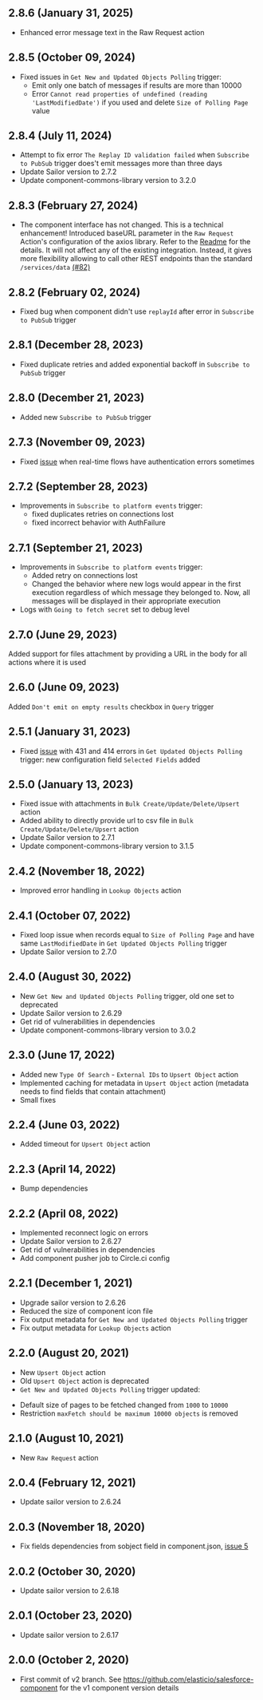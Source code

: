 ## 2.8.6 (January 31, 2025)
* Enhanced error message text in the Raw Request action

## 2.8.5 (October 09, 2024)
* Fixed issues in `Get New and Updated Objects Polling` trigger:
  * Emit only one batch of messages if results are more than 10000
  * Error `Cannot read properties of undefined (reading 'LastModifiedDate')` if you used and delete `Size of Polling Page` value

## 2.8.4 (July 11, 2024)
* Attempt to fix error `The Replay ID validation failed` when `Subscribe to PubSub` trigger does't emit messages more than three days
* Update Sailor version to 2.7.2
* Update component-commons-library version to 3.2.0

## 2.8.3 (February 27, 2024)
* The component interface has not changed. This is a technical enhancement! Introduced baseURL parameter in the `Raw Request` Action's configuration of the axios library. Refer to the [Readme](README.md#raw-request) for the details. 
It will not affect any of the existing integration. Instead, it gives more flexibility allowing to call other REST endpoints than the standard `/services/data` [(#82)](https://github.com/elasticio/salesforce-component-v2/issues/82)

## 2.8.2 (February 02, 2024)
* Fixed bug when component didn't use `replayId` after error in `Subscribe to PubSub` trigger

## 2.8.1 (December 28, 2023)
* Fixed duplicate retries and added exponential backoff in `Subscribe to PubSub` trigger

## 2.8.0 (December 21, 2023)
* Added new `Subscribe to PubSub` trigger

## 2.7.3 (November 09, 2023)
* Fixed [issue](https://github.com/elasticio/salesforce-component-v2/issues/72) when real-time flows have authentication errors sometimes

## 2.7.2 (September 28, 2023)
* Improvements in `Subscribe to platform events` trigger:
  * fixed duplicates retries on connections lost
  * fixed incorrect behavior with AuthFailure

## 2.7.1 (September 21, 2023)
* Improvements in `Subscribe to platform events` trigger:
  * Added retry on connections lost
  * Changed the behavior where new logs would appear in the first execution regardless of which message they belonged to. Now, all messages will be displayed in their appropriate execution
* Logs with `Going to fetch secret` set to debug level

## 2.7.0 (June 29, 2023)
Added support for  files attachment by providing a URL in the body for all actions where it is used

## 2.6.0 (June 09, 2023)
Added `Don't emit on empty results` checkbox in `Query` trigger

## 2.5.1 (January 31, 2023)
* Fixed [issue](https://github.com/elasticio/salesforce-component-v2/issues/59) with 431 and 414 errors in `Get Updated Objects Polling` trigger: new configuration field `Selected Fields` added

## 2.5.0 (January 13, 2023)
* Fixed issue with attachments in `Bulk Create/Update/Delete/Upsert` action
* Added ability to directly provide url to csv file in `Bulk Create/Update/Delete/Upsert` action
* Update Sailor version to 2.7.1
* Update component-commons-library version to 3.1.5

## 2.4.2 (November 18, 2022)
* Improved error handling in `Lookup Objects` action

## 2.4.1 (October 07, 2022)
* Fixed loop issue when records equal to `Size of Polling Page` and have same `LastModifiedDate` in `Get Updated Objects Polling` trigger
* Update Sailor version to 2.7.0

## 2.4.0 (August 30, 2022)
* New `Get New and Updated Objects Polling` trigger, old one set to deprecated
* Update Sailor version to 2.6.29
* Get rid of vulnerabilities in dependencies
* Update component-commons-library version to 3.0.2

## 2.3.0 (June 17, 2022)
* Added new `Type Of Search` - `External IDs` to `Upsert Object` action
* Implemented caching for metadata in `Upsert Object` action (metadata needs to find fields that contain attachment)
* Small fixes

## 2.2.4 (June 03, 2022)
* Added timeout for `Upsert Object` action

## 2.2.3 (April 14, 2022)
* Bump dependencies

## 2.2.2 (April 08, 2022)
* Implemented reconnect logic on errors
* Update Sailor version to 2.6.27
* Get rid of vulnerabilities in dependencies
* Add component pusher job to Circle.ci config


## 2.2.1 (December 1, 2021)

* Upgrade sailor version to 2.6.26
* Reduced the size of component icon file
* Fix output metadata for `Get New and Updated Objects Polling` trigger
* Fix output metadata for `Lookup Objects` action

## 2.2.0 (August 20, 2021)

* New `Upsert Object` action
* Old `Upsert Object` action is deprecated
* `Get New and Updated Objects Polling` trigger updated:
 - Default size of pages to be fetched changed from `1000` to `10000`
 - Restriction `maxFetch should be maximum 10000 objects` is removed

## 2.1.0 (August 10, 2021)

* New `Raw Request` action

## 2.0.4 (February 12, 2021)

* Update sailor version to 2.6.24

## 2.0.3 (November 18, 2020)

* Fix fields dependencies from sobject field in component.json, [issue 5](https://github.com/elasticio/salesforce-component-v2/issues/5)

## 2.0.2 (October 30, 2020)

* Update sailor version to 2.6.18

## 2.0.1 (October 23, 2020)

* Update sailor version to 2.6.17

## 2.0.0 (October 2, 2020)

* First commit of v2 branch. See https://github.com/elasticio/salesforce-component for the v1 component version details
